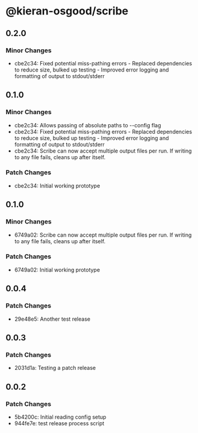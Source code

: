 # @kieran-osgood/scribe

## 0.2.0

### Minor Changes

- cbe2c34: Fixed potential miss-pathing errors - Replaced dependencies to reduce size, bulked up testing - Improved error logging and formatting of output to stdout/stderr

## 0.1.0

### Minor Changes

- cbe2c34: Allows passing of absolute paths to --config flag
- cbe2c34: Fixed potential miss-pathing errors - Replaced dependencies to reduce size, bulked up testing - Improved error logging and formatting of output to stdout/stderr
- cbe2c34: Scribe can now accept multiple output files per run.
  If writing to any file fails, cleans up after itself.

### Patch Changes

- cbe2c34: Initial working prototype

## 0.1.0

### Minor Changes

- 6749a02: Scribe can now accept multiple output files per run.
  If writing to any file fails, cleans up after itself.

### Patch Changes

- 6749a02: Initial working prototype

## 0.0.4

### Patch Changes

- 29e48e5: Another test release

## 0.0.3

### Patch Changes

- 2031d1a: Testing a patch release

## 0.0.2

### Patch Changes

- 5b4200c: Initial reading config setup
- 944fe7e: test release process script
